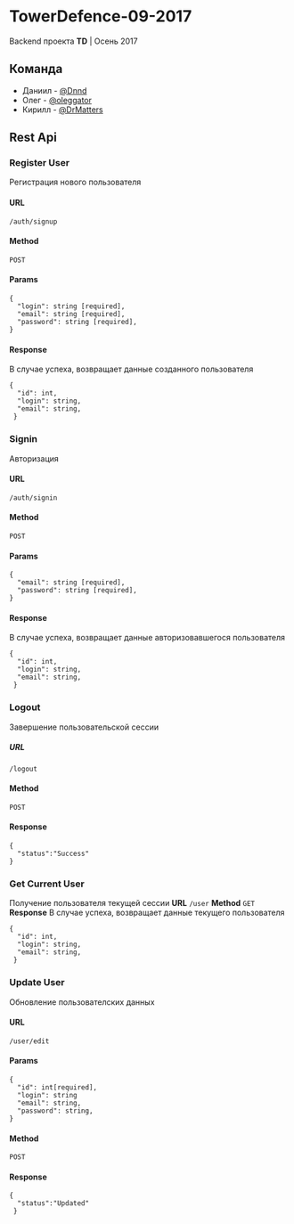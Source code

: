 # TowerDefence-09-2017

Backend проекта **TD** | Осень 2017
## Команда

- Даниил - [@Dnnd](https://github.com/Dnnd)
- Олег - [@oleggator](https://github.com/oleggator)
- Кирилл - [@DrMatters](https://github.com/DrMatters)

## Rest Api 

### Register User
Регистрация нового пользователя
#### URL
`/auth/signup`
#### Method
`POST`
#### Params
```
{
  "login": string [required],
  "email": string [required],
  "password": string [required],
}
```
#### Response
В случае успеха, возвращает данные созданного пользователя
```
{
  "id": int,
  "login": string,
  "email": string,
 }
 ```
### Signin
Авторизация
#### URL
`/auth/signin`
#### Method
`POST`
#### Params
```
{
  "email": string [required],
  "password": string [required],
}
```
#### Response
В случае успеха, возвращает данные авторизовавшегося пользователя
```
{
  "id": int,
  "login": string,
  "email": string,
 }
 ```
### Logout
Завершение пользовательской сессии
##### URL
`/logout`
#### Method
`POST`
#### Response
```
{
  "status":"Success"
}
 ``` 
### Get Current User
Получение пользователя текущей сессии
**URL**
`/user`
**Method**
`GET`
**Response**
В случае успеха, возвращает данные текущего пользователя
```
{
  "id": int,
  "login": string,
  "email": string,
 }
 ```
 ### Update User
Обновление пользователских данных
#### URL
`/user/edit`
#### Params
```
{
  "id": int[required],
  "login": string
  "email": string,
  "password": string,
}
```
#### Method
`POST`
#### Response
```
{
  "status":"Updated"
 }
 ```
 
 
